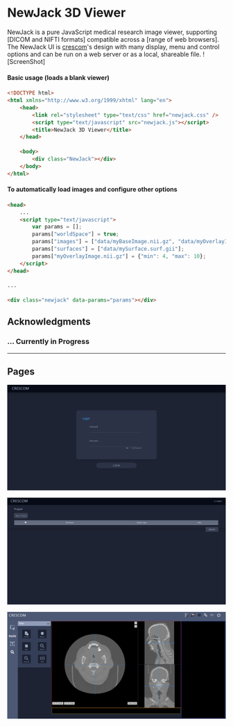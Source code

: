 NewJack 3D Viewer
======
NewJack is a pure JavaScript medical research image viewer, supporting [DICOM and NIFTI formats] compatible across a [range of web browsers].  The NewJack UI is [crescom](http://www.crescom.co/company.html)'s design with many display, menu and control options and can be run on a web server or as a local, shareable file.
![ScreenShot]


#### Basic usage (loads a blank viewer)
```html
<!DOCTYPE html>
<html xmlns="http://www.w3.org/1999/xhtml" lang="en">
    <head>
        <link rel="stylesheet" type="text/css" href="newjack.css" />
        <script type="text/javascript" src="newjack.js"></script>
        <title>NewJack 3D Viewer</title>
    </head>

    <body>
        <div class="NewJack"></div>
    </body>
</html>
```

#### To automatically load images and configure other options
```html
<head>
    ...
    <script type="text/javascript">
        var params = [];
        params["worldSpace"] = true;
        params["images"] = ["data/myBaseImage.nii.gz", "data/myOverlayImage.nii.gz"];
        params["surfaces"] = ["data/mySurface.surf.gii"];
        params["myOverlayImage.nii.gz"] = {"min": 4, "max": 10};
    </script>
</head>

...

<div class="newjack" data-params="params"></div>

```

Acknowledgments
-----

### ... Currently in Progress
---

## Pages
![ex_screenshot](./docs/images/login_page.png)

![ex_screenshot](./docs/images/project_list.png)

![ex_screenshot](./docs/images/viewer_page.png)